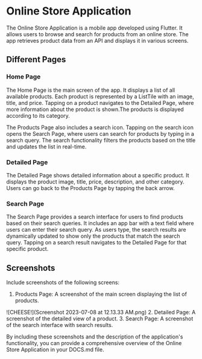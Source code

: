 # Online Store Application
The Online Store Application is a mobile app developed using Flutter. It allows users to browse and search for products from an online store. The app retrieves product data from an API and displays it in various screens.

## Different  Pages

### Home Page

The Home Page is the main screen of the app. It displays a list of all available products. Each product is represented by a ListTile with an image, title, and price. Tapping on a product navigates to the Detailed Page, where more information about the product is shown.The products is displayed according to its category.

The Products Page also includes a search icon. Tapping on the search icon opens the Search Page, where users can search for products by typing in a search query. The search functionality filters the products based on the title and updates the list in real-time.

### Detailed Page

The Detailed Page shows detailed information about a specific product. It displays the product image, title, price, description, and other category. Users can go back to the Products Page by tapping the back arrow.

### Search Page

The Search Page provides a search interface for users to find products based on their search queries. It includes an app bar with a text field where users can enter their search query. As users type, the search results are dynamically updated to show only the products that match the search query. Tapping on a search result navigates to the Detailed Page for that specific product.

## Screenshots

Include screenshots of the following screens:

1. Products Page: A screenshot of the main screen displaying the list of products.

![CHEESE!](Screenshot 2023-07-08 at 12.13.33 AM.png)
2. Detailed Page: A screenshot of the detailed view of a product.
3. Search Page: A screenshot of the search interface with search results.

By including these screenshots and the description of the application's functionality, you can provide a comprehensive overview of the Online Store Application in your DOCS.md file.